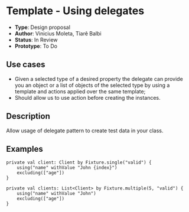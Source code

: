 # Template - Using delegates

* **Type**: Design proposal
* **Author**: Vinicius Moleta, Tiarê Balbi
* **Status**: In Review
* **Prototype**: To Do

## Use cases
* Given a selected type of a desired property the delegate can provide you an object or a list of objects of the selected type by using a template and actions applied over the same template;
* Should allow us to use action before creating the instances.

## Description
Allow usage of delegate pattern to create test data in your class.

## Examples

```
private val client: Client by Fixture.single("valid") {
    using("name" withValue "John {index}")
    excluding(["age"])
}

private val clients: List<Client> by Fixture.multiple(5, "valid") {
    using("name" withValue "John")
    excluding(["age"])
}
```
